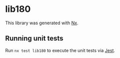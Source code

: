 # lib180

This library was generated with [Nx](https://nx.dev).

## Running unit tests

Run `nx test lib180` to execute the unit tests via [Jest](https://jestjs.io).
